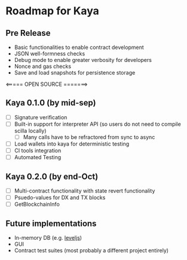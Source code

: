 # Roadmap for Kaya

## Pre Release
* Basic functionalities to enable contract development
* JSON well-formness checks
* Debug mode to enable greater verbosity for developers
* Nonce and gas checks
* Save and load snapshots for persistence storage

<===== OPEN SOURCE =======>

## Kaya 0.1.0 (by mid-sep)
* [ ] Signature verification
* [ ] Built-in support for interpreter API (so users do not need to compile scilla locally)
    * [ ] Many calls have to be refractored from sync to async
* [ ] Load wallets into kaya for deterministic testing
* [ ] CI tools integration
* [ ] Automated Testing

## Kaya 0.2.0 (by end-Oct)
* [ ] Multi-contract functionality with state revert functionality
* [ ] Psuedo-values for DX and TX blocks
* [ ] GetBlockchainInfo

## Future implementations
* In-memory DB (e.g. [leveljs](https://github.com/Level/level-js))
* GUI
* Contract test suites (most probably a different project entirely)
